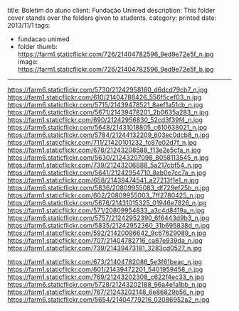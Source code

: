 title: Boletim do aluno
client: Fundação Unimed
description: This folder cover stands over the folders given to students.
category: printed
date: 2013/11/1
tags: 
- fundacao unimed
- folder 
thumb: https://farm1.staticflickr.com/726/21404782596_9ed9e72e5f_n.jpg
image: https://farm1.staticflickr.com/726/21404782596_9ed9e72e5f_b.jpg

---

https://farm6.staticflickr.com/5730/21242958160_d6dcd79cb7_n.jpg
https://farm1.staticflickr.com/610/21404788426_556f5cef03_n.jpg
https://farm6.staticflickr.com/5715/21439478521_8aef1a51cb_n.jpg
https://farm6.staticflickr.com/5671/21439478201_2b0635a283_n.jpg
https://farm1.staticflickr.com/690/21242956830_52cd3f39f4_n.jpg
https://farm6.staticflickr.com/5648/21431018805_c610638021_n.jpg
https://farm6.staticflickr.com/5784/21244132209_603ec0dcb8_n.jpg
https://farm1.staticflickr.com/711/21420101232_fc87e02d7f_n.jpg
https://farm1.staticflickr.com/678/21243208588_f13e2e5cfa_n.jpg
https://farm6.staticflickr.com/5630/21243207098_8058113545_n.jpg
https://farm1.staticflickr.com/739/21243206888_5a217cbf54_n.jpg
https://farm6.staticflickr.com/5641/21242954710_8ab0e7cc7a_n.jpg
https://farm1.staticflickr.com/658/21439474541_a27213f1e1_n.jpg
https://farm6.staticflickr.com/5836/20809955083_df729ef25b_n.jpg
https://farm1.staticflickr.com/602/20809955003_7ff2780425_n.jpg
https://farm6.staticflickr.com/5676/21431015325_01946e7826_n.jpg
https://farm1.staticflickr.com/571/20809954833_a3c4d8419a_n.jpg
https://farm6.staticflickr.com/5757/21242952390_6f6443d9b3_n.jpg
https://farm6.staticflickr.com/5835/21242952360_31b695838d_n.jpg
https://farm1.staticflickr.com/592/21420096642_9c67629089_n.jpg
https://farm1.staticflickr.com/707/21404782716_ca67e939da_n.jpg
https://farm1.staticflickr.com/739/21439473181_3283cd0527_n.jpg


https://farm1.staticflickr.com/673/21404782086_5e3f61beac_n.jpg
https://farm1.staticflickr.com/601/21439472201_5401959458_n.jpg
https://farm1.staticflickr.com/769/21243202308_c622f4ec33_n.jpg
https://farm6.staticflickr.com/5728/21243202188_96a4e1a1bb_n.jpg
https://farm1.staticflickr.com/767/21243202148_6e86829b56_n.jpg
https://farm6.staticflickr.com/5654/21404779216_02086952a2_n.jpg
